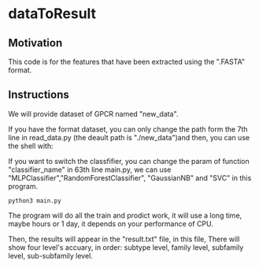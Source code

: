 # dataToResult

## Motivation

This code is for the features that have been extracted using the ".FASTA" format.

 
## Instructions
We will provide dataset of GPCR named "new_data".   
  
If you have the format dataset, you can only change the path form the 7th line in read_data.py
(the deault path is "./new_data")and then, you can use the shell with:
  
If you want to switch the classfifier, you can change the param of function "classifier_name" in 63th line main.py, we can use "MLPClassifier","RandomForestClassifier", "GaussianNB" and "SVC" in this program.
``` shell
python3 main.py
```
The program will do all the train and prodict work, it will use a long time, maybe hours or 1 day, it depends on your performance of CPU.  
   
Then, the results will appear in the "result.txt" file, in this file, There will show four level's accuary, in order: subtype level, family level, subfamily level, sub-subfamily level.